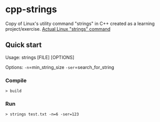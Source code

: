 # cpp-strings
Copy of Linux's utility command "strings" in C++ created as a learning project/exercise.
[Actual Linux "strings" command](https://man7.org/linux/man-pages/man1/strings.1.html)

## Quick start
Usage: strings [FILE] [OPTIONS]

Options:
`-n`=min_string_size
`-ser`=search_for_string 

### Compile
```console
> build
```

### Run
```console
> strings test.txt -n=6 -ser=123
```